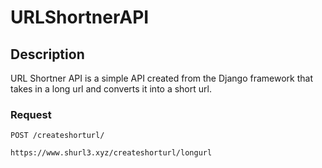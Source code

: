 # URLShortnerAPI

## Description
URL Shortner API is a simple API created from the Django framework that takes in a long url and converts it into a short url. 

### Request
`POST /createshorturl/`

 `https://www.shurl3.xyz/createshorturl/longurl`
